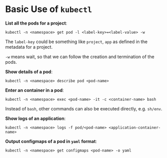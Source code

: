 # Basic Use of `kubectl`

**List all the pods for a project**:

```
kubectl -n <namespace> get pod -l <label-key>=<label-value> -w
```

The `label-key` could be something like `project`, `app` as defined in the metadata for a project.

`-w` means wait, so that we can follow the creation and termination of the pods.

**Show details of a pod**:

```
kubectl -n <namespace> describe pod <pod-name>
```

**Enter an container in a pod**:

```
kubectl -n <namespace> exec <pod-name> -it -c <container-name> bash
```

Instead of `bash`, other commands can also be executed directly, e.g. `sh/env`.

**Show logs of an application**:

```
kubectl -n <namespace> logs -f pod/<pod-name> <application-container-name>
```

**Output configmaps of a pod in `yaml` format**:

```
kubectl -n <namespace> get configmaps <pod-name> -o yaml
```
